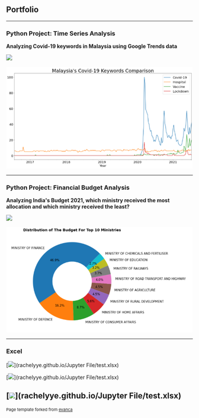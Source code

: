 ## Portfolio

---

### Python Project: Time Series Analysis

**Analyzing Covid-19 keywords in Malaysia using Google Trends data**


[![](https://img.shields.io/badge/Jupyter-Open%20Notebook-FFA500?logo=Jupyter)](https://rachelyye.github.io/Jupyter%20File/Malaysia's%20Covid-19%20Keywords.html)


<img src="images/Malaysia's Covid-19 Keywords.png"/>


---

### Python Project: Financial Budget Analysis

**Analyzing India's Budget 2021, which ministry received the most allocation and which ministry received the least?**


[![](https://img.shields.io/badge/Jupyter-Open%20Notebook-FFA500?logo=Jupyter)](https://rachelyye.github.io/Jupyter%20File/Financial%20Budget%20Analysis.html)


<img src="images/Financial Budget Analysis.PNG"/>


---

### Excel


[![](https://img.shields.io/badge/Excel-Download%20Excel-008000?logo=Excel)](rachelyye.github.io/Jupyter File/test.xlsx)

[![](https://img.shields.io/badge/Excel-Download%20Excel-008000?logo=Excel)](rachelyye.github.io/Jupyter File/test.xlsx)

[![](https://img.shields.io/badge/Jupyter-Open%20Notebook-FFA500?logo=Jupyter)](rachelyye.github.io/Jupyter File/test.xlsx)
---

<p style="font-size:11px">Page template forked from <a href="https://github.com/evanca/quick-portfolio">evanca</a></p>
<!-- Remove above link if you don't want to attibute -->
